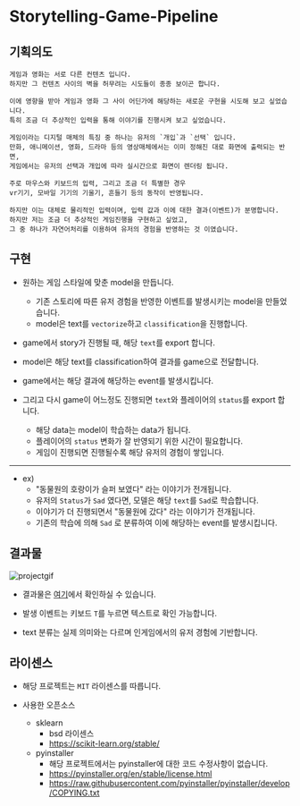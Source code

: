 # Storytelling-Game-Pipeline

## 기획의도
```
게임과 영화는 서로 다른 컨텐츠 입니다.
하지만 그 컨텐츠 사이의 벽을 허무려는 시도들이 종종 보이곤 합니다.

이에 영향을 받아 게임과 영화 그 사이 어딘가에 해당하는 새로운 구현을 시도해 보고 싶었습니다.
특히 조금 더 추상적인 입력을 통해 이야기를 진행시켜 보고 싶었습니다. 
```

```
게임이라는 디지털 매체의 특징 중 하나는 유저의 `개입`과 `선택` 입니다.
만화, 애니메이션, 영화, 드라마 등의 영상매체에서는 이미 정해진 대로 화면에 출력되는 반면,
게임에서는 유저의 선택과 개입에 따라 실시간으로 화면이 렌더링 됩니다.

주로 마우스와 키보드의 입력, 그리고 조금 더 특별한 경우
vr기기, 모바일 기기의 기울기, 흔들기 등의 동작이 반영됩니다.

하지만 이는 대체로 물리적인 입력이며, 입력 값과 이에 대한 결과(이벤트)가 분명합니다.
하지만 저는 조금 더 추상적인 게임진행을 구현하고 싶었고,
그 중 하나가 자연어처리를 이용하여 유저의 경험을 반영하는 것 이였습니다.
```

## 구현

- 원하는 게임 스타일에 맞춘 model을 만듭니다.
    - 기존 스토리에 따른 유저 경험을 반영한 이벤트를 발생시키는 model을 만들었습니다.
    - model은 text를 `vectorize`하고 `classification`을 진행합니다.
  
- game에서 story가 진행될 때, 해당 `text`를 export 합니다.
  
- model은 해당 text를 classification하여 결과를 game으로 전달합니다.
  
- game에서는 해당 결과에 해당하는 event를 발생시킵니다.
  
- 그리고 다시 game이 어느정도 진행되면 `text`와 플레이어의 `status`를 export 합니다.
    - 해당 data는 model이 학습하는 data가 됩니다.
    - 플레이어의 `status` 변화가 잘 반영되기 위한 시간이 필요합니다.
    - 게임이 진행되면 진행될수록 해당 유저의 경험이 쌓입니다.
  
  
---
- ex)
  - "동물원의 호랑이가 슬퍼 보였다" 라는 이야기가 전개됩니다.
  - 유저의 `Status`가 `Sad` 였다면, 모델은 해당 `text`를 `Sad`로 학습합니다.
  - 이야기가 더 진행되면서 "동물원에 갔다" 라는 이야기가 전개됩니다.
  - 기존의 학습에 의해 `Sad` 로 분류하여 이에 해당하는 event를 발생시킵니다.


## 결과물

![projectgif](https://user-images.githubusercontent.com/77562357/170865891-cef59048-b572-45d7-853b-86f232d6d3f8.gif)

- 결과물은 [여기](https://github.com/oeccsy/Storytelling-Game-Pipeline/releases)에서 확인하실 수 있습니다.

- 발생 이벤트는 키보드 `T`를 누르면 텍스트로 확인 가능합니다. 

- text 분류는 실제 의미와는 다르며 인게임에서의 유저 경험에 기반합니다. 



## 라이센스
- 해당 프로젝트는 `MIT` 라이센스를 따릅니다.

- 사용한 오픈소스
  - sklearn
    - bsd 라이센스
    - https://scikit-learn.org/stable/
  - pyinstaller
    - 해당 프로젝트에서는 pyinstaller에 대한 코드 수정사항이 없습니다.
    - https://pyinstaller.org/en/stable/license.html
    - https://raw.githubusercontent.com/pyinstaller/pyinstaller/develop/COPYING.txt

